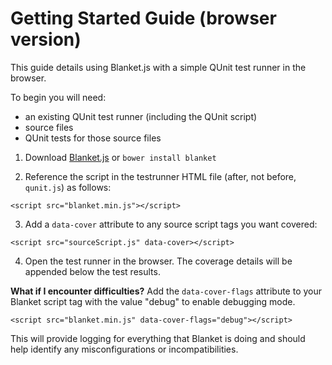 # Getting Started Guide (browser version)

This guide details using Blanket.js with a simple QUnit test runner in the browser.

To begin you will need:  
* an existing QUnit test runner (including the QUnit script)
* source files
* QUnit tests for those source files


1. Download [Blanket.js](https://raw.github.com/alex-seville/blanket/master/dist/qunit/blanket.min.js) or `bower install blanket`

2. Reference the script in the testrunner HTML file (after, not before, `qunit.js`) as follows:
```
<script src="blanket.min.js"></script>
```

3. Add a `data-cover` attribute to any source script tags you want covered:
```
<script src="sourceScript.js" data-cover></script>
```

4. Open the test runner in the browser.  The coverage details will be appended below the test results.



**What if I encounter difficulties?**
Add the `data-cover-flags` attribute to your Blanket script tag with the value "debug" to enable debugging mode.

```
<script src="blanket.min.js" data-cover-flags="debug"></script>
```

This will provide logging for everything that Blanket is doing and should help identify any misconfigurations or incompatibilities.
